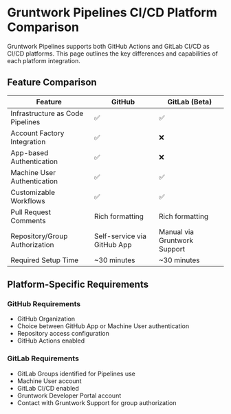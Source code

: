 # Gruntwork Pipelines CI/CD Platform Comparison

Gruntwork Pipelines supports both GitHub Actions and GitLab CI/CD as CI/CD platforms. This page outlines the key differences and capabilities of each platform integration.

## Feature Comparison

| Feature                          | GitHub                      | GitLab (Beta)                |
| -------------------------------- | --------------------------- | ---------------------------- |
| Infrastructure as Code Pipelines | ✅                           | ✅                            |
| Account Factory Integration      | ✅                           | ❌                            |
| App-based Authentication         | ✅                           | ❌                            |
| Machine User Authentication      | ✅                           | ✅                            |
| Customizable Workflows           | ✅                           | ✅                            |
| Pull Request Comments            | Rich formatting             | Rich formatting              |
| Repository/Group Authorization   | Self-service via GitHub App | Manual via Gruntwork Support |
| Required Setup Time              | ~30 minutes                 | ~30 minutes                  |

## Platform-Specific Requirements

### GitHub Requirements
- GitHub Organization
- Choice between GitHub App or Machine User authentication
- Repository access configuration
- GitHub Actions enabled

### GitLab Requirements
- GitLab Groups identified for Pipelines use
- Machine User account
- GitLab CI/CD enabled
- Gruntwork Developer Portal account
- Contact with Gruntwork Support for group authorization
